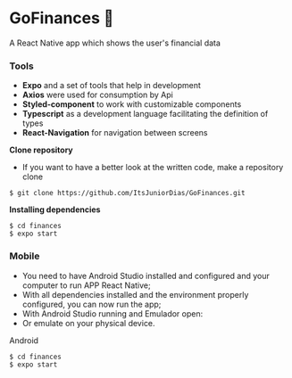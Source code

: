# GoFinances 💸 
A React Native app which shows the user's financial data 

### Tools
- **Expo** and a set of tools that help in development
- **Axios** were used for consumption by Api
- **Styled-component** to work with customizable components
- **Typescript** as a development language facilitating the definition of types
- **React-Navigation** for navigation between screens


**Clone repository**
- If you want to have a better look at the written code, make a repository clone

```
$ git clone https://github.com/ItsJuniorDias/GoFinances.git

```


**Installing dependencies**

```
$ cd finances 
$ expo start  
```

### Mobile
* You need to have Android Studio installed and configured and your computer to run APP React Native;
* With all dependencies installed and the environment properly configured, you can now run the app;
* With Android Studio running and Emulador open:
* Or emulate on your physical device.


Android

```
$ cd finances 
$ expo start 
```

